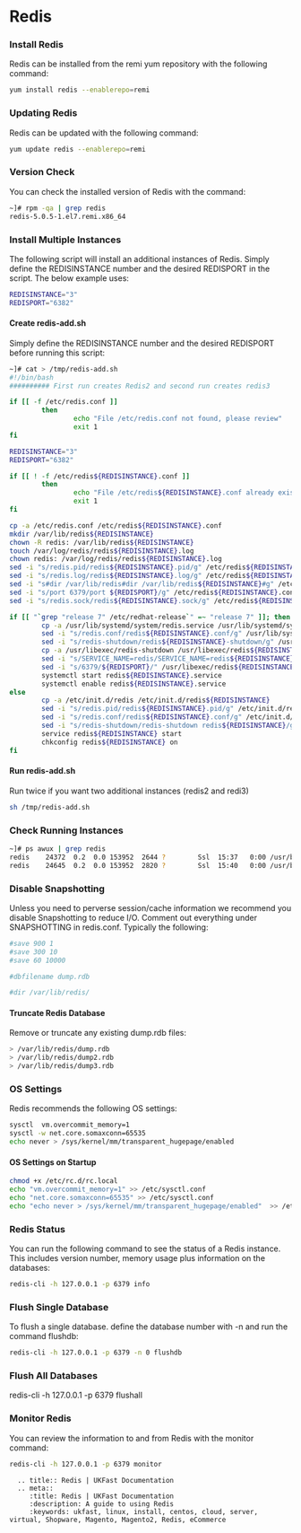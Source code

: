 # Redis

### Install Redis
Redis can be installed from the remi yum repository with the following command:

```bash
yum install redis --enablerepo=remi
```

### Updating Redis
Redis can be updated with the following command:

```bash
yum update redis --enablerepo=remi
```

### Version Check
You can check the installed version of Redis with the command:
```bash
~]# rpm -qa | grep redis
redis-5.0.5-1.el7.remi.x86_64
```

### Install Multiple Instances
The following script will install an additional instances of Redis. Simply define the REDISINSTANCE number and the desired REDISPORT in the script. The below example uses:

```bash
REDISINSTANCE="3"
REDISPORT="6382"
```

#### Create redis-add.sh
Simply define the REDISINSTANCE number and the desired REDISPORT before running this script:

```bash
~]# cat > /tmp/redis-add.sh
#!/bin/bash
########## First run creates Redis2 and second run creates redis3

if [[ -f /etc/redis.conf ]]
        then
                echo "File /etc/redis.conf not found, please review"
                exit 1
fi

REDISINSTANCE="3"
REDISPORT="6382"

if [[ ! -f /etc/redis${REDISINSTANCE}.conf ]]
        then
                echo "File /etc/redis${REDISINSTANCE}.conf already exists, please review"
                exit 1
fi

cp -a /etc/redis.conf /etc/redis${REDISINSTANCE}.conf
mkdir /var/lib/redis${REDISINSTANCE}
chown -R redis: /var/lib/redis${REDISINSTANCE}
touch /var/log/redis/redis${REDISINSTANCE}.log
chown redis: /var/log/redis/redis${REDISINSTANCE}.log
sed -i "s/redis.pid/redis${REDISINSTANCE}.pid/g" /etc/redis${REDISINSTANCE}.conf
sed -i "s/redis.log/redis${REDISINSTANCE}.log/g" /etc/redis${REDISINSTANCE}.conf
sed -i "s#dir /var/lib/redis#dir /var/lib/redis${REDISINSTANCE}#g" /etc/redis${REDISINSTANCE}.conf
sed -i "s/port 6379/port ${REDISPORT}/g" /etc/redis${REDISINSTANCE}.conf
sed -i "s/redis.sock/redis${REDISINSTANCE}.sock/g" /etc/redis${REDISINSTANCE}.conf

if [[ "`grep "release 7" /etc/redhat-release`" =~ "release 7" ]]; then
        cp -a /usr/lib/systemd/system/redis.service /usr/lib/systemd/system/redis${REDISINSTANCE}.service
        sed -i "s/redis.conf/redis${REDISINSTANCE}.conf/g" /usr/lib/systemd/system/redis${REDISINSTANCE}.service
        sed -i "s/redis-shutdown/redis${REDISINSTANCE}-shutdown/g" /usr/lib/systemd/system/redis${REDISINSTANCE}.service
        cp -a /usr/libexec/redis-shutdown /usr/libexec/redis${REDISINSTANCE}-shutdown
        sed -i "s/SERVICE_NAME=redis/SERVICE_NAME=redis${REDISINSTANCE}/" /usr/libexec/redis${REDISINSTANCE}-shutdown
        sed -i "s/6379/${REDISPORT}/" /usr/libexec/redis${REDISINSTANCE}-shutdown
        systemctl start redis${REDISINSTANCE}.service
        systemctl enable redis${REDISINSTANCE}.service
else
        cp -a /etc/init.d/redis /etc/init.d/redis${REDISINSTANCE}
        sed -i "s/redis.pid/redis${REDISINSTANCE}.pid/g" /etc/init.d/redis${REDISINSTANCE}
        sed -i "s/redis.conf/redis${REDISINSTANCE}.conf/g" /etc/init.d/redis${REDISINSTANCE}
        sed -i "s/redis-shutdown/redis-shutdown redis${REDISINSTANCE}/g" /etc/init.d/redis${REDISINSTANCE}
        service redis${REDISINSTANCE} start
        chkconfig redis${REDISINSTANCE} on
fi
```

#### Run redis-add.sh
Run twice if you want two additional instances (redis2 and redi3)
```bash
sh /tmp/redis-add.sh
```

### Check Running Instances
```bash
~]# ps awux | grep redis
redis    24372  0.2  0.0 153952  2644 ?        Ssl  15:37   0:00 /usr/bin/redis-server 127.0.0.1:6381
redis    24645  0.2  0.0 153952  2820 ?        Ssl  15:40   0:00 /usr/bin/redis-server 127.0.0.1:6379
```

### Disable Snapshotting
Unless you need to perverse session/cache information we recommend you disable Snapshotting to reduce I/O. Comment out everything under SNAPSHOTTING in redis.conf. Typically the following:
```bash
#save 900 1
#save 300 10
#save 60 10000

#dbfilename dump.rdb

#dir /var/lib/redis/
```
#### Truncate Redis Database
Remove or truncate any existing dump.rdb files:
```bash
> /var/lib/redis/dump.rdb
> /var/lib/redis/dump2.rdb
> /var/lib/redis/dump3.rdb
```

### OS Settings
Redis recommends the following OS settings:
```bash
sysctl  vm.overcommit_memory=1
sysctl -w net.core.somaxconn=65535
echo never > /sys/kernel/mm/transparent_hugepage/enabled
```
#### OS Settings on Startup
```bash
chmod +x /etc/rc.d/rc.local
echo "vm.overcommit_memory=1" >> /etc/sysctl.conf
echo "net.core.somaxconn=65535" >> /etc/sysctl.conf
echo "echo never > /sys/kernel/mm/transparent_hugepage/enabled"  >> /etc/rc.d/rc.local
```

### Redis Status
You can run the following command to see the status of a Redis instance. This includes version number, memory usage plus information on the databases:
```bash
redis-cli -h 127.0.0.1 -p 6379 info
```

### Flush Single Database
To flush a single database. define the database number with -n and run the command flushdb:
```bash
redis-cli -h 127.0.0.1 -p 6379 -n 0 flushdb
```

### Flush All Databases
redis-cli -h 127.0.0.1 -p 6379 flushall

### Monitor Redis
You can review the information to and from Redis with the monitor command:
```bash
redis-cli -h 127.0.0.1 -p 6379 monitor
```

```eval_rst
  .. title:: Redis | UKFast Documentation
  .. meta::
     :title: Redis | UKFast Documentation
     :description: A guide to using Redis
     :keywords: ukfast, linux, install, centos, cloud, server, virtual, Shopware, Magento, Magento2, Redis, eCommerce

